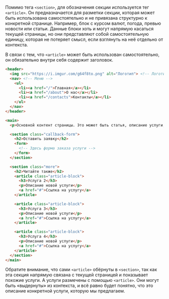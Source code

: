 Помимо тега `<section>`, для обозначения секции используется тег `<article>`. Он предназначается для разметки секции, которая может быть использована самостоятельно и не привязана структурно к конкретной странице. Например, блок с курсом валют, погода, превью новости или статьи. Данные блоки хоть и могут напрямую касаться текущей страницы, но они представляют собой самостоятельную единицу, которая не потеряет смысл, если взглянуть на неё отдельно от контекста.

В связи с тем, что `<article>` может быть использован самостоятельно, он обязательно внутри себя содержит заголовок.

```html
<header>
  <img src="https://i.imgur.com/g64f8to.png" alt="Логотип"> <!-- Логотип сайта -->
  <nav> <!-- Меню -->
    <ul>
      <li><a href="/">Главная</a></li>
      <li><a href="/about">О нас</a></li>
      <li><a href="/contacts">Контакты</a></li>
    </ul>
  </nav>
</header>

<main>
  <p>Основной контент страницы. Это может быть статья, описание услуги, данные на странице контакты</p>

  <section class="callback-form">
    <h2>Оставить заявку</h2>
    <form>
      <!-- Здесь форма заказа услуги -->
    </form>
  </section>

  <section class="more">
    <h2>Читайте также</h2>
    <article class="article-block">
      <h3>Услуга 2</h3>
      <p>Описание новой услуги</p>
      <a href="#">Ссылка на услугу</a>
    </article>

    <article class="article-block">
      <h3>Услуга 3</h3>
      <p>Описание новой услуги</p>
      <a href="#">Ссылка на услугу</a>
    </article>

    <article class="article-block">
      <h3>Услуга 4</h3>
      <p>Описание новой услуги</p>
      <a href="#">Ссылка на услугу</a>
    </article>
  </section>
</main>
```

Обратите внимание, что сами `<article>` обёрнуты в `<section>`, так как эта секция напрямую связана с текущей страницей и показывает похожие услуги. А услуги размечены с помощью `<article>`. Они могут быть «выдернуты» из контекста, и всё равно будет понятно, что это описание конкретной услуги, которую мы предлагаем.
